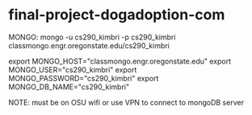 # final-project-dogadoption-com

MONGO: mongo -u cs290_kimbri -p cs290_kimbri classmongo.engr.oregonstate.edu/cs290_kimbri

export MONGO_HOST="classmongo.engr.oregonstate.edu"
export MONGO_USER="cs290_kimbri"
export MONGO_PASSWORD="cs290_kimbri"
export MONGO_DB_NAME="cs290_kimbri"

NOTE: must be on OSU wifi or use VPN to connect to mongoDB server